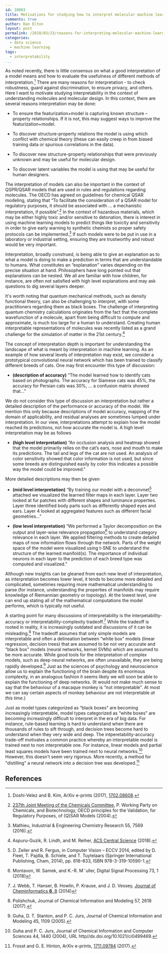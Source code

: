 ```yaml
---
id: 10003
title: Motivations for studying how to interpret molecular machine learning models
comments: true
author: Dan Elton
layout: post
permalink: /2018/03/23/reasons-for-interpreting-molecular-machine-learning.html
categories:
  - data science
  - machine learning
tags:
  - interpretability
...
```


As noted recently, there is little consensus on what a good interpretation of a model means and how to evaluate the usefulness of different methods of interpretation.[^Kim2017arXiv] There are many reasons for interpretation - to check robustness, guard against discrimination, to ensure privacy, and others. Here I want to motivate studying interpretability in the context of understanding molecules and molecular design. In this context, there are several reasons interpretation may be done:

-   To ensure the featurization+model is capturing known structure –
    property relationships. If it is not, this may suggest ways to
    improve the featurization+model.

-   To discover structure-property relations the model is using which
    conflict with chemical theory (these can easily creep in from biased
    training data or spurious correlations in the data).

-   To discover new structure-property relationships that were
    previously unknown and may be useful for molecular design.

-   To discover latent variables the model is using that may be useful
    for human designers.

The interpretation of models can also be important in the context of QSPR/QSAR models that are used in rules and regulations regarding molecules. The OECD has agreed on guidelines for chemical QSAR modeling, stating that “To facilitate the consideration of a QSAR model for regulatory purposes, it should be associated with ... a mechanistic interpretation, if possible”.[^OECDrecommendation] In the context of hazardous materials, which may be either highly toxic and/or sensitive to detonation, there is interest in using machine learning models to predict things like toxicity and sensitivity in order to give early warning to synthetic chemists so proper safety protocols can be implemented.[^Mathieu2016] If such models were to be put in use in a laboratory or industrial setting, ensuring
they are trustworthy and robust would be very important.

Interpretation, broadly construed, is being able to give an explanation as to what a model is doing to make a prediction in terms that are understandable to humans. What constitutes an “explanation" varies depending on the precise situation at hand. Philosophers have long pointed out that explanations can be nested. We all are familiar with how children, for instance, are often not satisfied with high level explanations and may ask questions to dig several layers deeper.

It's worth noting that quantum mechanical methods, such as density functional theory, can also be challenging to interpret, with some practitioners regarding them as black boxes. The challenge of interpreting quantum chemistry calculations originates from the fact that the complete wavefunction of a molecule, apart from being difficult to compute and approximate, is much too large for a human to understand. Creating human interpretable representations of molecules was recently listed as a grand challenge for the simulation of matter in the 21st century.[^Reiher2018]

The concept of interpretation depth is important for understanding the landscape of what is meant by interpretation in machine learning. As an example of how several levels of interpretation may exist, we consider a prototypical convolutional neural network which has been trained to classify different breeds of cats. One may first encounter this type of discussion:

-   **(description of accuracy)** “The model learned how
    to identify cats based on photographs. The accuracy for Siamese cats
    was 45%, the accuracy for Persian cats was 30%, ... a confusion
    matrix showed that..."

We do not consider this type of discussion an interpretation but rather a detailed description of the performance or accuracy of the model. We mention this only because descriptions of model accuracy, mapping of the domain of applicability, and residual analyses are sometimes lumped under interpretation. In our view, interpretations attempt to explain how the model reached its predictions, not how accurate the model is. A high level interpretation may be as follows

-   **(high level interpretation)** “An occlusion
    analysis and heatmap showed that the model primarily
    relies on the cat’s ears, nose and mouth to make its predictions.
    The tail and legs of the cat are not used. An analysis of color
    sensitivity showed that color information is not used, but since
    some breeds are distinguished easily by color this indicates a
    possible way the model could be improved."

More detailed descriptions may then be given

-   **(mid level interpretation)** “By training our model
    with a deconvnet[^Zeiler2014] attached we visualized the learned
    filter maps in each layer. Layer two looked at fur patches with
    different shapes and luminance properties. Layer three identified
    body parts such as differently shaped eyes and ears. Layer 4 looked
    at aggregated features such as different facial geometries...”

-   **(low level interpretation)** “We performed a Taylor
    decomposition on the output and layer-wise relevance
    propagation[^Montavon20181] to understand category relevance in
    each layer. We applied filtering methods to create
    detailed maps of now information flows through the network. Parts of
    the weight space of the model were visualized using t-SNE to
    understand the structure of the learned manifold(s). The importance
    of individual neurons in each layer to the prediction of each breed
    type was computed and visualized.”

Although new insights can be gleaned from each new level of interpretation, as interpretation becomes lower level, it tends to become more detailed and complicated, sometimes requiring more mathematical understanding to parse (for instance, understanding the properties of manifolds may require knowledge of Riemannian geometry or topology). At the lowest level, one can end up stating all of the mathematical computations the model performs, which is typically not useful.

A starting point for many discussions of interpretability is the interpetability-accuracy or interpretability-complexity tradeoff.[^Webb20148] While the tradeoff is rooted in reality, it is increasingly outdated and discussions of it can be misleading.[^Polishchuk20172618] The tradeoff assumes that only simple models are interpretable and often a delineation between “white box" models (linear regression, decision trees) that are assumed to be not very accurate and “black box" models (neural networks, kernel SVMs) which are assumed to be more accurate. While good tools for the interpretation of complex models, such as deep neural networks, are often unavailable, they are being rapidly developed.[^Guha20051109] Just as the sciences of psychology and neuroscience allow us to explain the functioning of the brain despite its enormous complexity, in an analogous fashion it seems likely we will soon be able to explain the functioning of deep networks. (It would not make much sense to say that the behaviour of a macaque monkey is “not interpretable". At most we can say certain aspects of monkey behaviour are not interpretable *at this time*.)

Just as model types categorized as “black boxes" are becoming increasingly interpretable, model types categorized as “white boxes" are becoming increasingly difficult to interpret in the era of big data. For instance, rule-based learning is hard to understand when there are thousands of rules to sift through, and decision trees become hard to understand when they very wide and deep. The intperetability-accuracy trade-off motivates a common practice whereby an interpretable model is trained next to non interpretable one. For instance, linear models and partial least squares models have been trained next to neural networks.[^Guha20041440] However, this doesn't seem very rigorous. More recently, a method for "distilling" a neural network into a decision tree was developed.[^Frosst2017arxiv]


## References
[^Kim2017arXiv]: Doshi-Velez and B. Kim, ArXiv e-prints (2017), [1702.08608](https://arxiv.org/abs/1702.08608).
[^OECDrecommendation]: [237th Joint Meeting of the Chemicals Committee](http//www.oecd.org/chemicalsafety/risk-assessment/37849783.pdf), P. Working Party on Chemicals, and Biotechnology, OECD principles for the Validation, for Regulatory Purposes, of (Q)SAR Models (2004).
[^Mathieu2016]: Mathieu, Industrial & Engineering Chemistry Research 55, 7569 (2016).
[^Reiher2018]: Aspuru-Guzik, R. Lindh, and M. Reiher, [ACS Central Science](https://pubs.acs.org/doi/abs/10.1021/acscentsci.7b00550) (2018).
[^Zeiler2014]: D. Zeiler and R. Fergus, in Computer Vision – ECCV 2014, edited by D. Fleet, T. Pajdla, B. Schiele, and T. Tuytelaars (Springer International Publishing, Cham, 2014), pp. 818–833, ISBN 978-3-319-10590-1.
[^Montavon20181]: Montavon, W. Samek, and K.-R. M¨uller, Digital Signal Processing 73, 1 (2018)
[^Webb20148]: J. Webb, T. Hanser, B. Howlin, P. Krause, and J. D. Vessey, [Journal of Cheminformatics **6**, 8](https//doi.org/10.1186/1758-2946-6-8) (2014)
[^Polishchuk20172618]: Polishchuk, Journal of Chemical Information and Modeling 57, 2618 (2017).
[^Guha20051109]: Guha, D. T. Stanton, and P. C. Jurs, Journal of Chemical Information and Modeling 45, 1109 (2005).
[^Zhangarxiv2018]: Zhang and S.-C. Zhu, ArXiv e-prints (2018), [1802.00614](https://arxiv.org/abs/1802.00614).
[^Guha20041440]: Guha and P. C. Jurs, Journal of Chemical Information and Computer Sciences 44, 1440 (2004), URL http//dx.doi.org/10.1021/ci0499469.
[^Frosst2017arxiv]: Frosst and G. E. Hinton, ArXiv e-prints, [1711.09784](https://arxiv.org/abs/1711.09784) (2017).
